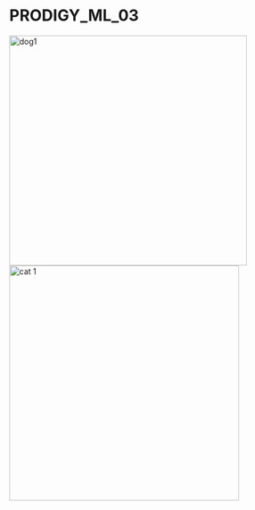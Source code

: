# PRODIGY_ML_03
<img width="426" height="412" alt="dog1" src="https://github.com/user-attachments/assets/8e6088fa-d02f-4e64-8150-36edeb4049f1" />
<img width="412" height="421" alt="cat 1" src="https://github.com/user-attachments/assets/b0dac41a-0539-4cd6-97ba-a71530ed9d2b" />
